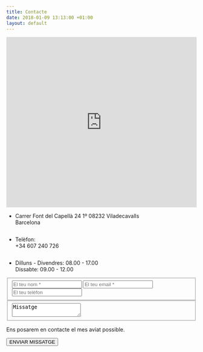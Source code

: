 ```yaml
---
title: Contacte
date: 2018-01-09 13:13:00 +01:00
layout: default
---
```


<div class="theme-page padding-bottom-66">
	<div class="clearfix">
		<div class="row full-width">
      <iframe width="100%" height="450" frameborder="0" scrolling="no" marginheight="0" marginwidth="0" src="https://www.openstreetmap.org/export/embed.html?bbox=1.927757263183594%2C41.541895239720034%2C1.978740692138672%2C41.56450439296576&amp;layer=mapnik" style="border: 0"></iframe>
    </div>
		<div class="row page-margin-top">
			<div class="column column-1-3">
				<ul class="features-list">
					<li class="sl-small-location">
						<p>Carrer Font del Capellà 24 1º 08232 Viladecavalls<br>Barcelona</p>
					</li>
				</ul>
			</div>
			<div class="column column-1-3">
				<ul class="features-list">
					<li class="sl-small-phone">
						<p>Telèfon:<br>+34 607 240 726</p>
					</li>
				</ul>
			</div>
			<div class="column column-1-3">
				<ul class="features-list">
					<li class="sl-small-clock">
						<p>Dilluns - Divendres: 08.00 - 17.00<br>Dissabte: 09.00 - 12.00</p>
					</li>
				</ul>
			</div>
		</div>
		<div class="row page-margin-top"></div>
	</div>

  <!-- contact form -->
  <div class="row page-margin-top">
    <form class="contact-form pageclip-form" id="contact-form" method="post" action="https://send.pageclip.co/LegcXgflrrfaA29lc2turjuEbPpxLS7u/contact-form">
      <div class="row">
        <fieldset class="column column-1-2">
          <input class="text-input hint" name="name" required type="text" value="" placeholder="El teu nom *">
          <input class="text-input hint" name="email" required type="text" value="" placeholder="El teu email *">
          <input class="text-input hint" name="phone" type="text" value="" placeholder="El teu telèfon">
        </fieldset>
        <fieldset class="column column-1-2">
          <textarea name="message" placeholder="Missatge" class="hint">Missatge</textarea>
        </fieldset>
      </div>
      <div class="row margin-top-30">
        <div class="column column-1-2">
          <p class="description t1">Ens posarem en contacte el mes aviat possible.</p>
        </div>
        <div class="column column-1-2 align-right">
          <input type="hidden" name="action" value="contact_form">
          <input type="submit" name="submit" value="ENVIAR MISSATGE" class="more active pageclip-form__submit">
        </div>
      </div>
    </form>
  </div>
</div>
